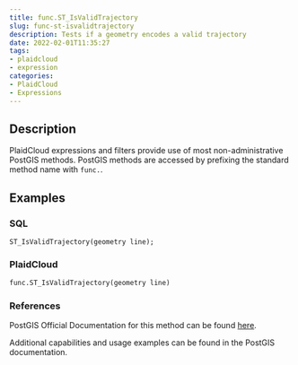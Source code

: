 ```yaml
---
title: func.ST_IsValidTrajectory
slug: func-st-isvalidtrajectory
description: Tests if a geometry encodes a valid trajectory
date: 2022-02-01T11:35:27
tags:
- plaidcloud
- expression
categories:
- PlaidCloud
- Expressions
---
```



## Description


PlaidCloud expressions and filters provide use of most non-administrative PostGIS methods. PostGIS methods are accessed by prefixing the standard method name with `func.`.



## Examples


### SQL



```
ST_IsValidTrajectory(geometry line);
```


### PlaidCloud



```python
func.ST_IsValidTrajectory(geometry line)
```


### References


PostGIS Official Documentation for this method can be found [here](https://postgis.net/docs/manual-3.1/ST_IsValidTrajectory.html).



Additional capabilities and usage examples can be found in the PostGIS documentation.

